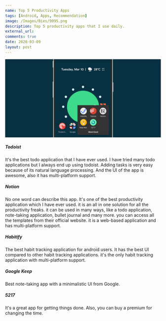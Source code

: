```yaml
---
name: Top 5 Productivity Apps
tags: [Android, Apps, Recommendation]
image: /Images/Bies/9995.png
description: Top 5 productivity apps that I use daily.
external_url:
comments: true
date: 2020-03-09
layout: post
---
```


![alt text](/Images/Bies/9995.png "1")

##### **Todoist**
It's the best todo application that I have ever used. I have tried many todo applications but I always end up using todoist. Adding tasks is very easy because of its natural language processing. And the UI of the app is awesome, also it has multi-platform support.

##### **Notion**
No one word can describe this app. It's one of the best productivity application which I have ever used. it is an all in one solution for all the productivity freaks. it can be used in many ways, like a todo application, note-taking application, bullet journal and many more. you can access all the templates from their official website. it is a web-based application and has multi-platform support.

##### **Habitify**
The best habit tracking application for android users. It has the best UI compared to other habit tracking applications. it's the only habit tracking application with multi-platform support.

##### **Google Keep**
Best note-taking app with a minimalistic UI from Google.

##### **5217**
It's a great app for getting things done. Also, you can buy a premium for changing the time.